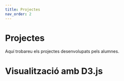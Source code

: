 ```yaml
---
title: Projectes
nav_order: 2
---
```


# Projectes

Aquí trobareu els projectes desenvolupats pels alumnes.
# Visualització amb D3.js

<div id="grafica-d3"></div>

<script src="https://d3js.org/d3.v7.min.js"></script>
<script>
  const dades = [30, 80, 45];

  const amplada = 300;
  const alçada = 100;
  const marge = 5;

  const svg = d3.select("#grafica-d3")
    .append("svg")
    .attr("width", amplada)
    .attr("height", alçada);

  svg.selectAll("rect")
    .data(dades)
    .enter()
    .append("rect")
    .attr("x", (d, i) => i * (amplada / dades.length) + marge / 2)
    .attr("y", d => alçada - d)
    .attr("width", amplada / dades.length - marge)
    .attr("height", d => d)
    .attr("fill", "steelblue");
</script>
